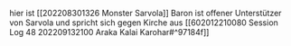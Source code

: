 hier ist [[202208301326 Monster Sarvola]]
Baron ist offener Unterstützer von Sarvola und spricht sich gegen Kirche aus
[[602012210080 Session Log 48 202209132100 Araka Kalai Karohar#^97184f]]